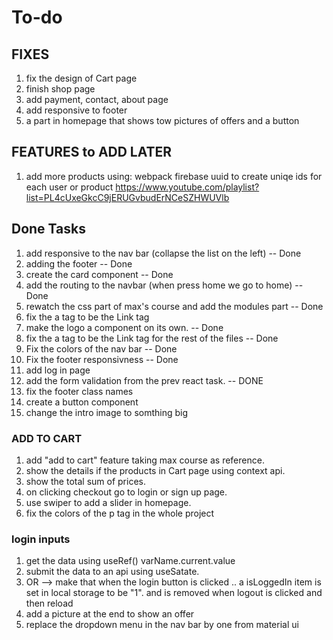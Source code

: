 # To-do



## FIXES

1. fix the design of Cart page 
2. finish shop page 
2. add payment, contact, about page 
3. add responsive to footer 
4. a part in homepage that shows tow pictures of  offers and a button 


## FEATURES to ADD LATER

1. add more products using:
    webpack 
    firebase
    uuid to create uniqe ids for each user or product
    https://www.youtube.com/playlist?list=PL4cUxeGkcC9jERUGvbudErNCeSZHWUVlb






                    


## Done Tasks 

1. add responsive to the nav bar (collapse the list on the left) -- Done
2. adding the footer -- Done
3. create the card component -- Done
4. add the routing to the navbar (when press home we go to home) -- Done
5. rewatch the css part of max's course and add the modules part -- Done
7. fix the a tag to be the Link tag
9. make the logo a component on its own. -- Done
6. fix the a tag to be the Link tag for the rest of the files -- Done
3. Fix the colors of the nav bar -- Done
2. Fix the footer responsivness -- Done
5. add log in page 
4. add the form validation from the prev react task. -- DONE
3. fix the footer class names 
5. create a button component 
6. change the intro image to somthing big 
### ADD TO CART
1. add "add to cart" feature taking max course as reference.
2. show the details if the products in Cart page using context api.
3. show the total sum of prices.
4. on clicking checkout go to login or sign up page. 
1. use swiper to add a slider in homepage.
2. fix the colors of the p tag in the whole project 
### login inputs 
1. get the data using useRef() varName.current.value
2. submit the data to an api using useSatate. 
3. OR --> make that when the login button is clicked .. 
                a isLoggedIn item is set in local storage to be "1". 
                        and is removed when logout is clicked and then 
                        reload 
4. add a picture at the end to show an offer 
7. replace the dropdown menu in the nav bar by one from material ui     





